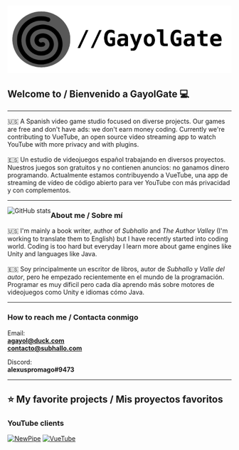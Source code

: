 <p align="center">
  <img width="600" src="/logo.PNG" alt="GayolGate logo">
</p>

## Welcome to / Bienvenido a GayolGate 💻

<hr>
🇺🇸 A Spanish video game studio focused on diverse projects. Our games are free and don't have ads: we don't earn money coding. Currently we're contributing to VueTube, an open source video streaming app to watch YouTube with more privacy and with plugins. <br />
<br />
🇪🇸 Un estudio de videojuegos español trabajando en diversos proyectos. Nuestros juegos son gratuitos y no contienen anuncios: no ganamos dinero programando. Actualmente estamos contribuyendo a VueTube, una app de streaming de vídeo de código abierto para ver YouTube con más privacidad y con complementos.
<hr>

<image align="left" alt="GitHub stats" src="https://github-readme-stats.vercel.app/api?username=GayolGate&count_private=true&show_icons=true&theme=swift&custom_title=Stats / Estadísticas&border_radius=20&include_all_commits=true">

### About me / Sobre mí
  
🇺🇸 I'm mainly a book writer, author of *Subhallo* and *The Author Valley* (I'm working to translate them to English) but I have recently started into coding world. Coding is too hard but everyday I learn more about game engines like Unity and languages like Java.<br />
<br />
🇪🇸 Soy principalmente un escritor de libros, autor de *Subhallo* y *Valle del autor*, pero he empezado recientemente en el mundo de la programación. Programar es muy díficil pero cada día aprendo más sobre motores de videojuegos como Unity e idiomas cómo Java.<br/>
<hr>

### How to reach me / Contacta conmigo

Email:<br />
**agayol@duck.com**<br />
**contacto@subhallo.com**<br />
  
Discord:<br />
**alexuspromago#9473**<br />

<hr>

## ⭐️ My favorite projects / Mis proyectos favoritos

  ### YouTube clients
  
  [![NewPipe](https://github-readme-stats.vercel.app/api/pin/?username=TeamNewpipe&repo=Newpipe)](https://github.com/TeamNewPipe/NewPipe/)
  [![VueTube](https://github-readme-stats.vercel.app/api/pin/?username=VueTubeApp&repo=VueTube)](https://github.com/VueTubeApp/VueTube/)
